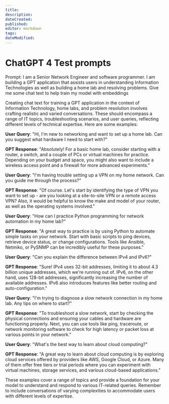 ```yaml
---
title: 
description: 
dateCreated: 
published: 
editor: markdown
tags: 
dateModified: 
---
```

# ChatGPT 4 Test prompts

Prompt: I am a Senior Network Engineer and software programmer. I am building a GPT application that assists users in understanding Information Technologies as well as building a home lab and resolving problems. Give me some chat text to help train my model with embeddings

Creating chat text for training a GPT application in the context of Information Technology, home labs, and problem resolution involves crafting realistic and varied conversations. These should encompass a range of IT topics, troubleshooting scenarios, and user queries, reflecting different levels of technical expertise. Here are some examples:

**User Query**: "Hi, I'm new to networking and want to set up a home lab. Can you suggest what hardware I need to start with?" 

**GPT Response**: "Absolutely! For a basic home lab, consider starting with a router, a switch, and a couple of PCs or virtual machines for practice. Depending on your budget and space, you might also want to include a wireless access point and a firewall for more advanced experiments."

    

 **User Query**: "I'm having trouble setting up a VPN on my home network. Can you guide me through the process?" 

 **GPT Response**: "Of course. Let's start by identifying the type of VPN you want to set up - are you looking at a site-to-site VPN or a remote access VPN? Also, it would be helpful to know the make and model of your router, as well as the operating systems involved."

    

**User Query**: "How can I practice Python programming for network automation in my home lab?" 

**GPT Response**: "A great way to practice is by using Python to automate simple tasks on your network. Start with basic scripts to ping devices, retrieve device status, or change configurations. Tools like Ansible, Netmiko, or PySNMP can be incredibly useful for these purposes."

    

**User Query**: "Can you explain the difference between IPv4 and IPv6?" 

**GPT Response**: "Sure! IPv4 uses 32-bit addresses, limiting it to about 4.3 billion unique addresses, which we're running out of. IPv6, on the other hand, uses 128-bit addresses, significantly increasing the number of available addresses. IPv6 also introduces features like better routing and auto-configuration."

    

**User Query**: "I'm trying to diagnose a slow network connection in my home lab. Any tips on where to start?" 

**GPT Response**: "To troubleshoot a slow network, start by checking the physical connections and ensuring your cables and hardware are functioning properly. Next, you can use tools like ping, traceroute, or network monitoring software to check for high latency or packet loss at various points in your network."

    

**User Query**: "What's the best way to learn about cloud computing?" 

**GPT Response**: "A great way to learn about cloud computing is by exploring cloud services offered by providers like AWS, Google Cloud, or Azure. Many of them offer free tiers or trial periods where you can experiment with virtual machines, storage services, and various cloud-based applications."

    

These examples cover a range of topics and provide a foundation for your model to understand and respond to various IT-related queries. Remember to include conversations of varying complexities to accommodate users with different levels of expertise.
